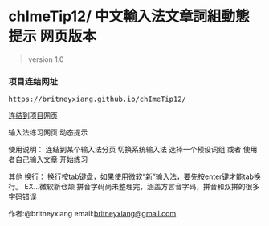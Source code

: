 # chImeTip12/ 中文輸入法文章詞組動態提示 网页版本
>  version 1.0 


### 项目连结网址
<pre>https://britneyxiang.github.io/chImeTip12/</pre>
<a href="https://britneyxiang.github.io/chImeTip12/" target="_blank">连结到项目网页</a>

输入法练习网页 动态提示

使用说明：
连结到某个输入法分页
切换系统输入法
选择一个预设词组 或者 使用者自己输入文章
开始练习

其他
换行：
    换行按tab键盘，如果使用微软“新”输入法，要先按enter键才能tab换行。
    EX...微软新仓颉
拼音字码尚未整理完，涵盖方言音字码，拼音和双拼的很多字码错误



作者:@britneyxiang
email:britneyxiang@gmail.com
